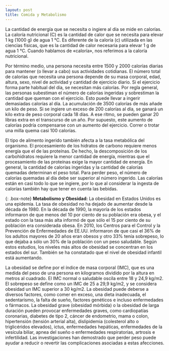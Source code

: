 ```yaml
---
layout: post
title: Comida y Metabolismo
---
```

La cantidad de energía que se necesita o ingiere al día se mide en calorías. La caloría nutricional (C) es la cantidad de calor que se necesita para elevar 1 kg (1000 g) de agua 1 °C. Es diferente de la caloría (c) utilizada en las ciencias físicas, que es la cantidad de calor necesaria para elevar 1 g de agua 1 °C. Cuando hablamos de «caloría», nos referimos a la caloría nutricional.

Por término medio, una persona necesita entre 1500 y 2000 calorías diarias para mantener (o llevar a cabo) sus actividades cotidianas. El número total de calorías que necesita una persona depende de su masa corporal, edad, altura, sexo, nivel de actividad y cantidad de ejercicio diario. Si el ejercicio forma parte habitual del día, se necesitan más calorías. Por regla general, las personas subestiman el número de calorías ingeridas y sobrestiman la cantidad que queman con el ejercicio. Esto puede llevar a ingerir demasiadas calorías al día. La acumulación de 3500 calorías de más añade un kilo de peso. Si se ingiere un exceso de 200 calorías al día, se ganará un kilo extra de peso corporal cada 18 días. A ese ritmo, se pueden ganar 20 libras extra en el transcurso de un año. Por supuesto, este aumento de calorías podría compensarse con un aumento del ejercicio. Correr o trotar una milla quema casi 100 calorías.

El tipo de alimento ingerido también afecta a la tasa metabólica del organismo. El procesamiento de los hidratos de carbono requiere menos energía que el de las proteínas. De hecho, la descomposición de los carbohidratos requiere la menor cantidad de energía, mientras que el procesamiento de las proteínas exige la mayor cantidad de energía. En general, la cantidad de calorías ingeridas y la cantidad de calorías quemadas determinan el peso total. Para perder peso, el número de calorías quemadas al día debe ser superior al número ingerido. Las calorías están en casi todo lo que se ingiere, por lo que al considerar la ingesta de calorías también hay que tener en cuenta las bebidas.

{: .box-note}
**Metabolismo y Obesidad:** La obesidad en Estados Unidos es una epidemia. La tasa de obesidad no ha dejado de aumentar desde la década de 1980. En la década de 1990, la mayoría de los estados informaron de que menos del 10 por ciento de su población era obesa, y el estado con la tasa más alta informó de que sólo el 15 por ciento de su población era considerada obesa. En 2010, los Centros para el Control y la Prevención de Enfermedades de EE.UU. informaron de que casi el 36% de los adultos mayores de 20 años eran obesos y otro 33% tenía sobrepeso, lo que dejaba a sólo un 30% de la población con un peso saludable. Según estos estudios, los niveles más altos de obesidad se concentran en los estados del sur. También se ha constatado que el nivel de obesidad infantil está aumentando.

La obesidad se define por el índice de masa corporal (IMC), que es una medida del peso de una persona en kilogramos dividido por la altura en metros al cuadrado. El IMC normal o saludable oscila entre 18 y 24,9 kg/m2. El sobrepeso se define como un IMC de 25 a 29,9 kg/m2, y se considera obesidad un IMC superior a 30 kg/m2. La obesidad puede deberse a diversos factores, como comer en exceso, una dieta inadecuada, el sedentarismo, la falta de sueño, factores genéticos e incluso enfermedades o fármacos. La obesidad grave (obesidad mórbida) o la obesidad de larga duración pueden provocar enfermedades graves, como cardiopatías coronarias, diabetes de tipo 2, cáncer de endometrio, mama o colon, hipertensión (tensión arterial alta), dislipidemia (colesterol alto o triglicéridos elevados), ictus, enfermedades hepáticas, enfermedades de la vesícula biliar, apnea del sueño o enfermedades respiratorias, artrosis e infertilidad. Las investigaciones han demostrado que perder peso puede ayudar a reducir o revertir las complicaciones asociadas a estas afecciones.
